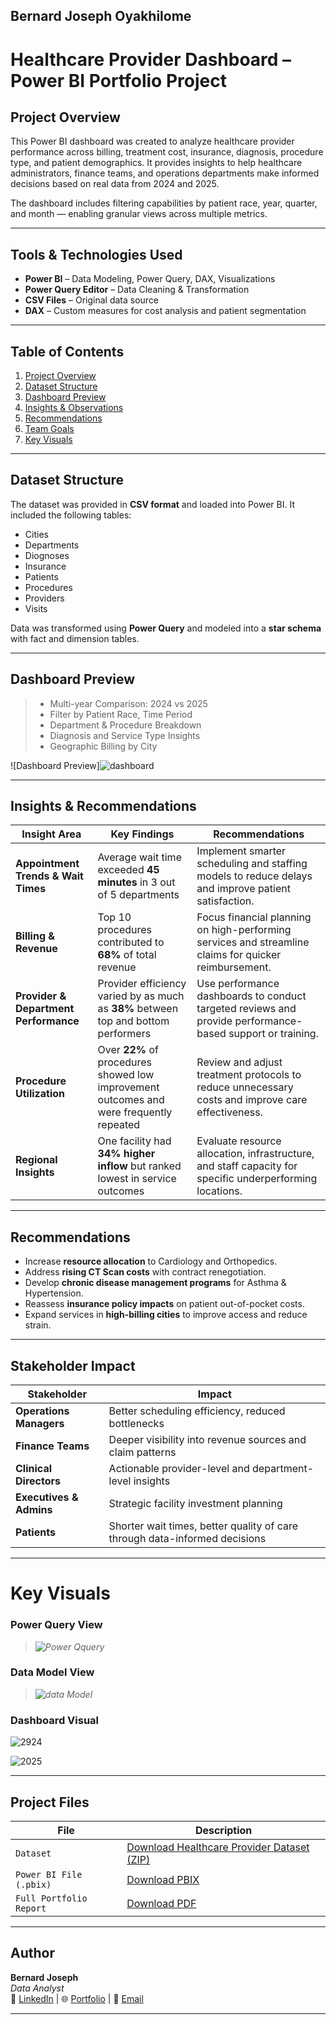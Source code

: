 ## Bernard Joseph Oyakhilome

# Healthcare Provider Dashboard – Power BI Portfolio Project

## Project Overview
This Power BI dashboard was created to analyze healthcare provider performance across billing, treatment cost, insurance, diagnosis, procedure type, and patient demographics. It provides insights to help healthcare administrators, finance teams, and operations departments make informed decisions based on real data from 2024 and 2025.

The dashboard includes filtering capabilities by patient race, year, quarter, and month — enabling granular views across multiple metrics.

---

## Tools & Technologies Used
- **Power BI** – Data Modeling, Power Query, DAX, Visualizations
- **Power Query Editor** – Data Cleaning & Transformation
- **CSV Files** – Original data source
- **DAX** – Custom measures for cost analysis and patient segmentation

---

## Table of Contents
1. [Project Overview](#-project-overview)  
2. [Dataset Structure](#-dataset-structure)  
3. [Dashboard Preview](#-dashboard-preview)  
4. [Insights & Observations](#-insights--observations)  
5. [Recommendations](#-recommendations)  
6. [Team Goals](#-team-goals)  
7. [Key Visuals](#-key-visuals)

---

## Dataset Structure
The dataset was provided in **CSV format** and loaded into Power BI. It included the following tables:
- Cities
- Departments
- Diognoses
- Insurance
- Patients
- Procedures
- Providers
- Visits

Data was transformed using **Power Query** and modeled into a **star schema** with fact and dimension tables.

---

## Dashboard Preview

> - Multi-year Comparison: 2024 vs 2025  
> - Filter by Patient Race, Time Period  
> - Department & Procedure Breakdown  
> - Diagnosis and Service Type Insights  
> - Geographic Billing by City

![Dashboard Preview]![dashboard](https://github.com/user-attachments/assets/31d1e1d1-6aac-44ae-b9ee-11c269f59b16)


---

## Insights & Recommendations

| Insight Area | Key Findings | Recommendations |
|--------------|--------------|------------------|
| **Appointment Trends & Wait Times** | Average wait time exceeded **45 minutes** in 3 out of 5 departments | Implement smarter scheduling and staffing models to reduce delays and improve patient satisfaction. |
| **Billing & Revenue** | Top 10 procedures contributed to **68%** of total revenue | Focus financial planning on high-performing services and streamline claims for quicker reimbursement. |
| **Provider & Department Performance** | Provider efficiency varied by as much as **38%** between top and bottom performers | Use performance dashboards to conduct targeted reviews and provide performance-based support or training. |
| **Procedure Utilization** | Over **22%** of procedures showed low improvement outcomes and were frequently repeated | Review and adjust treatment protocols to reduce unnecessary costs and improve care effectiveness. |
| **Regional Insights** | One facility had **34% higher inflow** but ranked lowest in service outcomes | Evaluate resource allocation, infrastructure, and staff capacity for specific underperforming locations. |

---

## Recommendations

- Increase **resource allocation** to Cardiology and Orthopedics.
- Address **rising CT Scan costs** with contract renegotiation.
- Develop **chronic disease management programs** for Asthma & Hypertension.
- Reassess **insurance policy impacts** on patient out-of-pocket costs.
- Expand services in **high-billing cities** to improve access and reduce strain.

---

## Stakeholder Impact

| Stakeholder | Impact |
|-------------|--------|
| **Operations Managers** | Better scheduling efficiency, reduced bottlenecks |
| **Finance Teams** | Deeper visibility into revenue sources and claim patterns |
| **Clinical Directors** | Actionable provider-level and department-level insights |
| **Executives & Admins** | Strategic facility investment planning |
| **Patients** | Shorter wait times, better quality of care through data-informed decisions |

---

# Key Visuals

### Power Query View
> *![Power Qquery](https://github.com/user-attachments/assets/a663ed55-8516-425e-88f4-f478a9df35ac)*

### Data Model View
> *![data Model](https://github.com/user-attachments/assets/8dce0872-27df-4e56-85a5-14cd5d966bef)*

### Dashboard Visual
![2924](https://github.com/user-attachments/assets/f16bbe37-552a-4050-8b55-c985595c6ac9)

![2025](https://github.com/user-attachments/assets/90a1cc9a-57c6-430b-aea3-fe24614a03ce)

---

## Project Files

| File                        | Description                     |
|-----------------------------|----------------------------------|
| `Dataset`                  | [Download Healthcare Provider Dataset (ZIP)](https://github.com/user-attachments/files/21640877/Healthcare.Provide.Dataset.zip)                |
| `Power BI File (.pbix)`    | [Download PBIX](https://github.com/thenalyst3global/Healthcare-Provider-Dashboard/blob/main/healthcare.pbix)               |
| `Full Portfolio Report`    | [Download PDF](https://github.com/user-attachments/files/21683575/Healthcare.Provider.Dashboard.pdf)

---

## Author

**Bernard Joseph**  
*Data Analyst*  
🔗 [LinkedIn](https://www.linkedin.com/in/bernard-joseph-oyakhilome) | 🌐 [Portfolio](https://thenalyst3global.github.io/Sales-Inventory_Analysis/#1-background-and-overvie) | 📧 [Email](mailto:jozefbernardonline@gmail.com)

---
